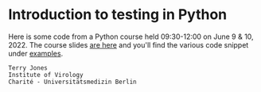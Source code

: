 # Introduction to testing in Python

Here is some code from a Python course held 09:30-12:00 on June 9 & 10,
2022. The course slides [are here](course-slides.pdf) and you'll find the
various code snippet under [examples](examples).

    Terry Jones
    Institute of Virology
    Charité - Universitätsmedizin Berlin

